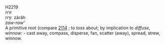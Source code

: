 H2219  
זרה  
זָרָה ‎ zârâh  
*zaw-raw‘*  
A primitive root (compare [2114](h2114) ; to *toss* about; by
implication to *diffuse*, *winnow: -* cast away, compass, disperse, fan,
scatter (away), spread, strew, winnow.  
